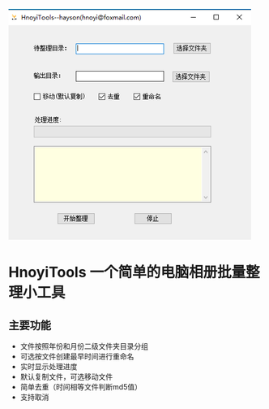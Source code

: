 ![logo](https://github.com/hayson/HnoyiTools/blob/master/images/home_page.jpg)
# HnoyiTools 一个简单的电脑相册批量整理小工具
## 主要功能
 - 文件按照年份和月份二级文件夹目录分组
 - 可选按文件创建最早时间进行重命名
 - 实时显示处理进度
 - 默认复制文件，可选移动文件
 - 简单去重（时间相等文件判断md5值）
 - 支持取消
